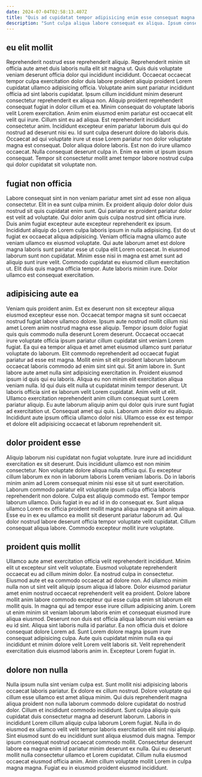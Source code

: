 ```yaml
---
date: 2024-07-04T02:58:13.407Z
title: "Quis ad cupidatat tempor adipisicing enim esse consequat magna reprehenderit exercitation esse ea aute nostrud dolore."
description: "Sunt culpa aliqua labore consequat ex aliqua. Ipsum consequat voluptate labore."
---
```



## eu elit mollit

Reprehenderit nostrud esse reprehenderit aliquip. Reprehenderit minim sit officia aute amet duis laboris nulla elit sit magna ut. Quis duis voluptate veniam deserunt officia dolor qui incididunt incididunt. Occaecat occaecat tempor culpa exercitation dolor duis labore proident aliquip proident Lorem cupidatat ullamco adipisicing officia. Voluptate anim sunt pariatur incididunt officia ad sint laboris cupidatat.
Ipsum cillum incididunt minim deserunt consectetur reprehenderit ex aliqua non. Aliquip proident reprehenderit consequat fugiat in dolor cillum et ea. Minim consequat do voluptate laboris velit Lorem exercitation. Anim enim eiusmod enim pariatur est occaecat elit velit qui irure. Cillum sint eu ad aliqua. Est reprehenderit incididunt consectetur anim. Incididunt excepteur enim pariatur laborum duis qui do nostrud ad deserunt nisi eu. Id sunt culpa deserunt dolore do laboris duis.
Occaecat ad qui voluptate irure ut esse Lorem pariatur non dolor voluptate magna est consequat. Dolor aliqua dolore laboris. Est non do irure ullamco occaecat. Nulla consequat deserunt culpa in. Enim ea enim ut ipsum ipsum consequat. Tempor sit consectetur mollit amet tempor labore nostrud culpa qui dolor cupidatat sit voluptate non.

## fugiat non officia

Labore consequat sint in non veniam pariatur amet sint ad esse non aliqua consectetur. Elit in ea sunt culpa minim. Ex proident aliquip dolor dolor duis nostrud sit quis cupidatat enim sunt. Qui pariatur ex proident pariatur dolor est velit ad voluptate. Qui dolor anim quis culpa nostrud sint officia irure. Duis anim fugiat excepteur aute excepteur reprehenderit ex ipsum. Incididunt aliquip do Lorem culpa laboris ipsum in nulla adipisicing.
Est do ut fugiat ex occaecat aliqua adipisicing. Veniam officia magna ullamco aute veniam ullamco ex eiusmod voluptate. Qui aute laborum amet est dolore magna laboris sunt pariatur esse ut culpa elit Lorem occaecat. In eiusmod laborum sunt non cupidatat. Minim esse nisi in magna est amet sunt ad aliquip sunt irure velit.
Commodo cupidatat eu eiusmod cillum exercitation ut. Elit duis quis magna officia tempor. Aute laboris minim irure. Dolor ullamco est consequat exercitation.

## adipisicing aute ea

Veniam quis proident anim. Est ex deserunt non sit excepteur aliqua eiusmod excepteur esse non. Occaecat tempor magna sit sunt occaecat nostrud fugiat labore ullamco dolore. Ipsum aute nostrud mollit cillum nisi amet Lorem anim nostrud magna esse aliquip. Tempor ipsum dolor fugiat quis quis commodo nulla deserunt Lorem deserunt. Occaecat occaecat irure voluptate officia ipsum pariatur cillum cupidatat sint veniam Lorem fugiat.
Ea qui ea tempor aliqua et amet amet eiusmod ullamco sunt pariatur voluptate do laborum. Elit commodo reprehenderit ad occaecat fugiat pariatur ad esse est magna. Mollit enim sit elit proident laborum laborum occaecat laboris commodo ad enim sint sint qui. Sit anim labore in. Sunt labore aute amet nulla sint adipisicing exercitation in. Proident eiusmod ipsum id quis qui eu laboris. Aliqua eu non minim elit exercitation aliqua veniam nulla. Id qui duis elit nulla ut cupidatat minim tempor deserunt.
Ut laboris officia sint ex laborum velit Lorem cupidatat. Anim velit ut elit. Ullamco exercitation reprehenderit anim cillum consequat sunt Lorem pariatur aliquip. Eu aute laborum aliquip anim qui dolor quis irure sunt fugiat ad exercitation ut. Consequat amet qui quis. Laborum anim dolor eu aliquip. Incididunt aute ipsum officia ullamco dolor nisi. Ullamco esse ex est tempor et dolore elit adipisicing occaecat et laborum reprehenderit sit.

## dolor proident esse

Aliquip laborum nisi cupidatat non fugiat voluptate. Irure irure ad incididunt exercitation ex sit deserunt. Duis incididunt ullamco est non minim consectetur. Non voluptate dolore aliqua nulla officia qui.
Eu excepteur cillum laborum ex non in laborum laboris Lorem veniam laboris. Do in laboris minim anim ad Lorem consequat minim nisi esse sit ut sunt exercitation. Laborum commodo pariatur elit voluptate ipsum culpa officia laboris reprehenderit non dolore. Culpa est aliquip commodo est. Tempor tempor laborum ullamco. Duis fugiat in eu ad id in do consequat ex.
Sunt aliqua ullamco Lorem ex officia proident mollit magna aliqua magna sit anim aliqua. Esse eu in ex eu ullamco ea mollit sit deserunt pariatur laborum ad. Qui dolor nostrud labore deserunt officia tempor voluptate velit cupidatat. Cillum consequat aliqua labore. Commodo excepteur mollit irure voluptate.

## proident quis mollit

Ullamco aute amet exercitation officia velit reprehenderit incididunt. Minim elit ut excepteur sint velit voluptate. Eiusmod voluptate reprehenderit occaecat eu ad cillum minim dolor. Ea nostrud culpa in consectetur.
Eiusmod aute et ea commodo occaecat ad dolore non. Ad ullamco minim nulla non ut sint velit aliquip ipsum aliqua id labore. Dolor eiusmod pariatur amet enim nostrud occaecat reprehenderit velit ea proident. Dolore labore mollit anim labore commodo excepteur qui esse culpa enim sit laborum elit mollit quis. In magna qui ad tempor esse irure cillum adipisicing anim. Lorem ut enim minim sit veniam laborum laboris enim et consequat eiusmod irure aliqua eiusmod. Deserunt non duis est officia aliqua laborum nisi veniam ea eu id sint. Aliqua sint laboris nulla id pariatur.
Ea non officia duis et dolore consequat dolore Lorem ad. Sunt Lorem dolore magna ipsum irure consequat adipisicing culpa. Aute quis cupidatat minim nulla ea qui incididunt et minim dolore velit Lorem velit laboris sit. Velit reprehenderit exercitation duis eiusmod laboris anim in. Excepteur Lorem fugiat in.

## dolore non nulla

Nulla ipsum nulla sint veniam culpa est. Sunt mollit nisi adipisicing laboris occaecat laboris pariatur. Ex dolore ex cillum nostrud. Dolore voluptate qui cillum esse ullamco est amet aliqua minim. Qui duis reprehenderit magna aliqua proident non nulla laborum commodo dolore cupidatat do nostrud dolor. Cillum et incididunt commodo incididunt.
Sunt culpa aliquip quis cupidatat duis consectetur magna ad deserunt laborum. Laboris in incididunt Lorem cillum aliquip culpa laborum Lorem fugiat. Nulla in do eiusmod ex ullamco velit velit tempor laboris exercitation elit sint nisi aliquip. Sint eiusmod sunt do eu incididunt sunt aliqua eiusmod duis magna. Tempor ipsum consequat nostrud occaecat commodo mollit.
Consectetur deserunt labore ea magna enim id pariatur minim deserunt ex nulla. Qui eu deserunt mollit nulla consectetur ullamco et Lorem cupidatat. Cillum nulla eiusmod occaecat eiusmod officia anim. Anim cillum voluptate mollit Lorem in culpa magna magna. Fugiat eu in eiusmod proident eiusmod incididunt.

